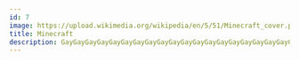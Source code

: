 ```yaml
---
id: 7
image: https://upload.wikimedia.org/wikipedia/en/5/51/Minecraft_cover.png
title: Minecraft
description: GayGayGayGayGayGayGayGayGayGayGayGayGayGayGayGayGayGayGayGayGayGayGayGayGayGayGayGayGayGayGayGayGay
---
```


